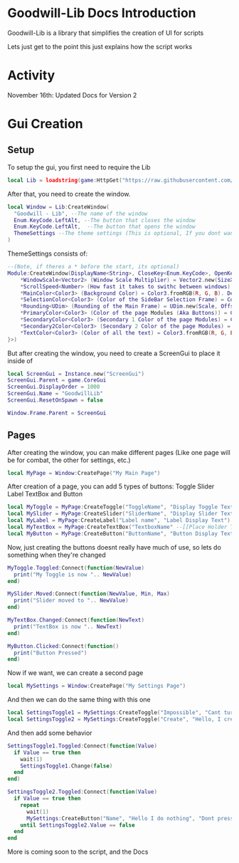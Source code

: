 # Goodwill-Lib Docs Introduction

Goodwill-Lib is a library that simplifies the creation of UI for scripts

Lets just get to the point this just explains how the script works

# Activity

November 16th: Updated Docs for Version 2


# Gui Creation

## Setup

To setup the gui, you first need to require the Lib

```lua
local Lib = loadstring(game:HttpGet("https://raw.githubusercontent.com/Plusgaming1/Goodwill-/main/Goodwill-Lib"))()
```

After that, you need to create the window.

```lua
local Window = Lib:CreateWindow(
  "Goodwill - Lib", --The name of the window
  Enum.KeyCode.LeftAlt, --The button that closes the window
  Enum.KeyCode.LeftAlt,  --The button that opens the window
  ThemeSettings --The theme settings (This is optional, If you dont wanna mess with this horrible thing, dont (This will help you add stuff like a light mode toggle (you monster)))
)
```

ThemeSettings consists of:
```lua
--(Note, if theres a * before the start, its optional)
Module:CreateWindow(DisplayName<String>, CloseKey<Enum.KeyCode>, OpenKey<Enum.KeyCode>, ThemeSetting<Table: {
	*WindowScale<Vector2> (Window Scale Multiplier) = Vector2.new(SizeXMultiplier*100, SizeYMultiplier*100). Default: Vector2.new(100, 100),
	*ScrollSpeed<Number> (How fast it takes to swithc between windows) = ScrollSpeed. Default: 1,
	*MainColor<Color3> (Background Color) = Color3.fromRGB(R, G, B). Default: Color3.fromRGB(20, 20, 20),
	*SelectionColor<Color3> (Color of the SideBar Selection Frame) = Color3.fromRGB(R, G, B). Default: Color3.fromRGB(0, 0, 255),
	*Rounding<UDim> (Rounding of the Main Frame) = UDim.new(Scale, Offset). Default: UDim.new(0, 0),
	*PrimaryColor<Color3> (Color of the page Modules (Aka Buttons)) = Color3.fromRGB(R, G, B). Default: Color3.fromRGB(0, 0, 0),
	*SecondaryColor<Color3> (Secondary 1 Color of the page Modules) = Color3.fromRGB(R, G, B). Default: Color3.fromRGB(80, 0, 80),
	*Secondary2Color<Color3> (Secondary 2 Color of the page Modules) = Color3.fromRGB(R, G, B). Default: Color3.fromRGB(150, 0, 150),
	*TextColor<Color3> (Color of all the text) = Color3.fromRGB(R, G, B). Default: Color3.fromRGB(255, 255, 255),
}>)
```

But after creating the window, you need to create a ScreenGui to place it inside of

```lua
local ScreenGui = Instance.new("ScreenGui")
ScreenGui.Parent = game.CoreGui
ScreenGui.DisplayOrder = 1000
ScreenGui.Name = "GoodwillLib"
ScreenGui.ResetOnSpawn = false

Window.Frame.Parent = ScreenGui
```

## Pages

After creating the window, you can make different pages (Like one page will be for combat, the other for settings, etc.)

```lua
local MyPage = Window:CreatePage("My Main Page")
```

After creation of a page, you can add 5 types of buttons:
  Toggle
  Slider
  Label
  TextBox
  and Button

```lua
local MyToggle = MyPage:CreateToggle("ToggleName", "Display Toggle Text", false --[[Start Value]])
local MySlider = MyPage:CreateSlider("SliderName", "Display Slider Text", 5 --[[Minimum]], 20 --[[Maximum]], 5 --[[Start Value]])
local MyLabel = MyPage:CreateLabel("Label name", "Label Display Text")
local MyTextBox = MyPage:CreateTextBox("TextboxName" --[[Place Holder Text]], "Text Box Display Text" --[[Display Text]], "Test" --[[Start Value]])
local MyButton = MyPage:CreateButton("ButtonName", "Button Display Text", "Click me" --[[Button Text]])
```

Now, just creating the buttons doesnt really have much of use, so lets do something when they're changed

```lua
MyToggle.Toggled:Connect(function(NewValue)
  print("My Toggle is now ".. NewValue)
end)

MySlider.Moved:Connect(function(NewValue, Min, Max)
  print("Slider moved to ".. NewValue)
end)

MyTextBox.Changed:Connect(function(NewText)
  print("TextBox is now ".. NewText)
end)

MyButton.Clicked:Connect(function()
  print("Button Pressed")
end)
```

Now if we want, we can create a second page

```lua
local MySettings = Window:CreatePage("My Settings Page")
```

And then we can do the same thing with this one

```lua
local SettingsToggle1 = MySettings:CreateToggle("Impossible", "Cant turn this on.", false)
local SettingsToggle2 = MySettings:CreateToggle("Create", "Hello, I create a new button", false)
```

And then add some behavior

```lua
SettingsToggle1.Toggled:Connect(function(Value)
  if Value == true then
    wait(1)
    SettingsToggle1.Change(false)
  end
end)

SettingsToggle2.Toggled:Connect(function(Value)
  if Value == true then
    repeat
      wait(1)
      MySettings:CreateButton("Name", "Hello I do nothing", "Dont press")
    until SettingsToggle2.Value == false
  end
end
```

More is coming soon to the script, and the Docs
